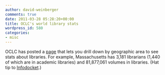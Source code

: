```yaml
---
author: david-weinberger
comments: true
date: 2011-03-28 05:28:20+00:00
title: OCLC's world library stats
wordpress_id: 580
categories:
- misc
---
```


OCLC has posted a [page](http://www.oclc.org/globallibrarystats/default.htm) that lets you drill down by geographic area to see stats about libraries. For example, Massachusetts has 3,181 librarians (1,440 of which are in academic libraries) and 81,877,061 volumes in libraries. (Hat tip to [Infodocket](http://infodocket.com/2011/03/25/new-from-oclc-libraryoclc-researcha-global-library-statistics-web-page/).)
